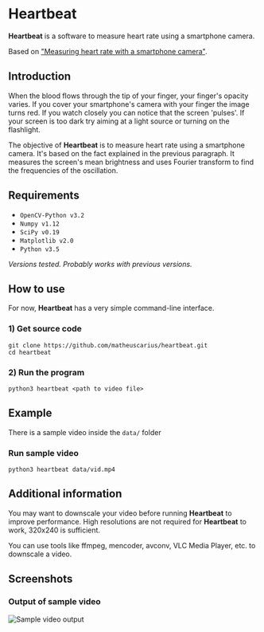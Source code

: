 # Heartbeat
**Heartbeat** is a software to measure heart rate using a smartphone camera.

Based on ["Measuring heart rate with a smartphone camera"](http://www.ignaciomellado.es/blog/Measuring-heart-rate-with-a-smartphone-camera).

## Introduction

When the blood flows through the tip of your finger, your finger's opacity varies. If you cover your smartphone's camera with your finger the image turns red. If you watch closely you can notice that the screen 'pulses'. If your screen is too dark try aiming at a light source or turning on the flashlight.

The objective of **Heartbeat** is to measure heart rate using a smartphone camera. It's based on the fact explained in the previous paragraph. It measures the screen's mean brightness and uses Fourier transform to find the frequencies of the oscillation.

## Requirements

* `OpenCV-Python v3.2`
* `Numpy v1.12`
* `SciPy v0.19`
* `Matplotlib v2.0`
* `Python v3.5`

*Versions tested. Probably works with previous versions.*

## How to use

For now, **Heartbeat** has a very simple command-line interface.

### 1) Get source code
    git clone https://github.com/matheuscarius/heartbeat.git
    cd heartbeat
### 2) Run the program
    python3 heartbeat <path to video file>

## Example
There is a sample video inside the `data/` folder
### Run sample video
    python3 heartbeat data/vid.mp4

## Additional information

You may want to downscale your video before running **Heartbeat** to improve performance. High resolutions are not required for **Heartbeat** to work, 320x240 is sufficient.

You can use tools like ffmpeg, mencoder, avconv, VLC Media Player, etc. to downscale a video.

## Screenshots
### Output of sample video
![Sample video output](https://s8.postimg.org/s3bwolytx/Screenshot_from_2017-05-04_22-36-43.png)
